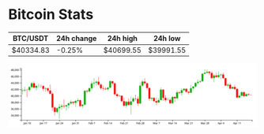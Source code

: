 # Bitcoin Stats

BTC/USDT|24h change|24h high|24h low|
|---|---|---|---|
|$40334.83|-0.25%|$40699.55|$39991.55|

<img src="./chart.svg">
